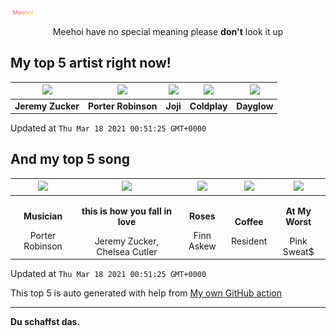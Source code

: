 [![Meehoi Logo](https://github.com/beam41/beam41/raw/master/mh.svg)](http://my.meehoi.me/)
<p align="center">Meehoi have no special meaning please <b>don't</b> look it up</p>

## My top 5 artist right now!
<!-- table start -->
|<img src="https://i.scdn.co/image/2f11b50c3288556df7e9d991402b80ba079c85f1">|<img src="https://i.scdn.co/image/acc9781b4b49e083a432a3f305a16543b3eedf7f">|<img src="https://i.scdn.co/image/50c504c91a2ccd2b5f39837e6261463267b858a2">|<img src="https://i.scdn.co/image/73a21de115738931d6c7760408ed367812b55ccd">|<img src="https://i.scdn.co/image/c1839863c4da9e32d9b07162bffdf5bde434a8b1">|
| :---: | :---: | :---: | :---: | :---: |
|<b>Jeremy Zucker</b>|<b>Porter Robinson</b>|<b>Joji</b>|<b>Coldplay</b>|<b>Dayglow</b>|

Updated at `Thu Mar 18 2021 00:51:25 GMT+0000`
<!-- table end -->

## And my top 5 song
<!-- table song start -->
|<img src="https://i.scdn.co/image/ab67616d00001e02644c3c62d813e39720e04ecd">|<img src="https://i.scdn.co/image/ab67616d00001e02bdcc1b27dac22bfb3a57c2de">|<img src="https://i.scdn.co/image/ab67616d00001e02ef254a02bfad4810a567dd1c">|<img src="https://i.scdn.co/image/ab67616d00001e021629a20d58a261bb957d8464">|<img src="https://i.scdn.co/image/ab67616d00001e0275af9fb0fa8dc8f3adef6905">|
| :---: | :---: | :---: | :---: | :---: |
|<p><b>Musician</b></p> Porter Robinson|<p><b>this is how you fall in love</b></p> Jeremy Zucker, Chelsea Cutler|<p><b>Roses</b></p> Finn Askew|<p><b>Coffee</b></p> Resident|<p><b>At My Worst</b></p> Pink Sweat$|

Updated at `Thu Mar 18 2021 00:51:25 GMT+0000`
<!-- table song end -->

This top 5 is auto generated with help from [My own GitHub action](https://github.com/beam41/spotify-listening)

---

**Du schaffst das.**